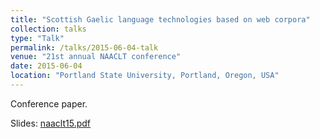 ```yaml
---
title: "Scottish Gaelic language technologies based on web corpora"
collection: talks
type: "Talk"
permalink: /talks/2015-06-04-talk
venue: "21st annual NAACLT conference"
date: 2015-06-04
location: "Portland State University, Portland, Oregon, USA"
---
```


Conference paper.

Slides: [naaclt15.pdf](/files/naaclt15.pdf)
